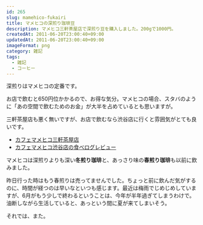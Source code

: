 ```yaml
---
id: 265
slug: mamehico-fukairi
title: マメヒコの深煎り珈琲豆
description: マメヒコ三軒茶屋店で深煎り豆を購入しました。200gで1000円。
createdAt: 2011-06-20T23:00:40+09:00
updatedAt: 2011-06-20T23:00:40+09:00
imageFormat: png
category: 雑記
tags:
  - 雑記
  - コーヒー
---
```


深煎りはマメヒコの定番です。

<app-photo-image article-id="265" img-file-name="20110620_fukairi_2.jpg" caption="マメヒコの深煎り豆"></app-photo-image>

お店で飲むと650円位かかるので、お得な気分。マメヒコの場合、スタバのように「あの空間で飲むためのお金」が大半を占めているとも思いますが。

三軒茶屋店も悪く無いですが、お店で飲むなら渋谷店に行くと雰囲気がとても良いです。

* <a href="http://r.tabelog.com/tokyo/A1317/A131706/13021745/" target="_blank" rel="noopener">カフェマメヒコ三軒茶屋店</a>
* <a href="http://tabelog.com/rvwr/yutabe/rvwdtl/2696830/" target="_blank" rel="noopener">カフェマメヒコ渋谷店の食べログレビュー</a>

マメヒコは深煎りよりも深い**冬煎り珈琲**と、あっさり味の**春煎り珈琲**も以前に飲みました。

<app-related-link id="149"></app-related-link>

昨日行った時はもう春煎りは売ってませんでした。ちょっと前に飲んだ気がするのに、時間が経つのは早いなといつも感じます。最近は梅雨でじめじめしていますが、6月がもう少しで終わるということは、今年が半年過ぎてしまうわけで。油断しながら生活していると、あっという間に夏が来てしまいそう。

それでは、また。
